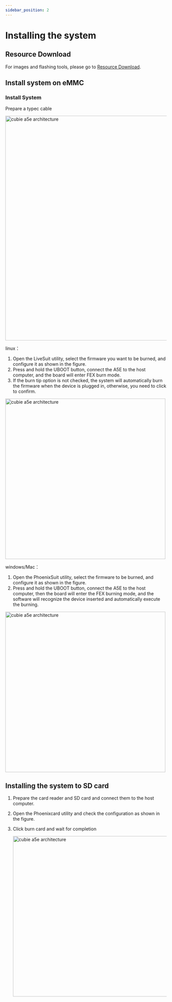 ```yaml
---
sidebar_position: 2
---
```


# Installing the system

## Resource Download

For images and flashing tools, please go to [Resource Download](../../download).

## Install system on eMMC

### Install System

Prepare a typec cable

<img src="/img/cubie/a5e/cubie_a5e_to_fex_mode.webp" alt="cubie a5e architecture" width="700" />

linux：

1. Open the LiveSuit utility, select the firmware you want to be burned, and configure it as shown in the figure.
2. Press and hold the UBOOT button, connect the A5E to the host computer, and the board will enter FEX burn mode.
3. If the burn tip option is not checked, the system will automatically burn the firmware when the device is plugged in, otherwise, you need to click to confirm.

<img src="/img/cubie/linux_phoenixsuit.webp" alt="cubie a5e architecture" width="500" />

windows/Mac：

1. Open the PhoenixSuit utility, select the firmware to be burned, and configure it as shown in the figure.
2. Press and hold the UBOOT button, connect the A5E to the host computer, then the board will enter the FEX burning mode, 
    and the software will recognize the device inserted and automatically execute the burning.

<img src="/img/cubie/win_phoenixsuit.webp" alt="cubie a5e architecture" width="500" />

## Installing the system to SD card

1. Prepare the card reader and SD card and connect them to the host computer.
2. Open the Phoenixcard utility and check the configuration as shown in the figure.
3. Click burn card and wait for completion

   <img src="/img/cubie/phoenixcard.webp" alt="cubie a5e architecture" width="500" />
